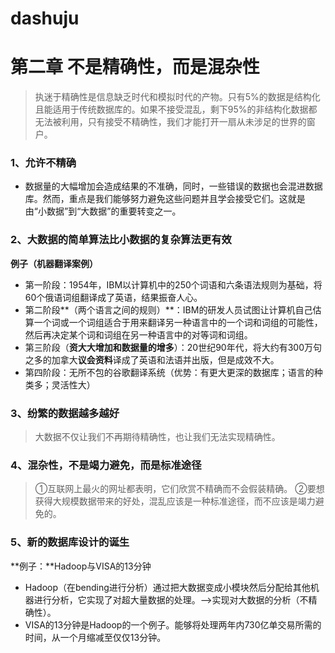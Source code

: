 # dashuju
# 第二章 不是精确性，而是混杂性

> 执迷于精确性是信息缺乏时代和模拟时代的产物。只有5%的数据是结构化且能适用于传统数据库的。如果不接受混乱，剩下95%的非结构化数据都无法被利用，只有接受不精确性，我们才能打开一扇从未涉足的世界的窗户。
### 1、允许不精确
- 数据量的大幅增加会造成结果的不准确，同时，一些错误的数据也会混进数据库。然而，重点是我们能够努力避免这些问题并且学会接受它们。这就是由“小数据”到“大数据”的重要转变之一。
### 2、大数据的简单算法比小数据的复杂算法更有效
**例子（机器翻译案例）**
- 第一阶段：1954年，IBM以计算机中的250个词语和六条语法规则为基础，将60个俄语词组翻译成了英语，结果振奋人心。
- 第二阶段**（两个语言之间的规则）**：IBM的研发人员试图让计算机自己估算一个词或一个词组适合于用来翻译另一种语言中的一个词和词组的可能性，然后再决定某个词和词组在另一种语言中的对等词和词组。
- 第三阶段（**资大大增加和数据量的增多**）：20世纪90年代，将大约有300万句之多的加拿大**议会资料**译成了英语和法语并出版，但是成效不大。
- 第四阶段：无所不包的谷歌翻译系统（优势：有更大更深的数据库；语言的种类多；灵活性大）
### 3、纷繁的数据越多越好
> 大数据不仅让我们不再期待精确性，也让我们无法实现精确性。
### 4、混杂性，不是竭力避免，而是标准途径
> ①互联网上最火的网址都表明，它们欣赏不精确而不会假装精确。
> ②要想获得大规模数据带来的好处，混乱应该是一种标准途径，而不应该是竭力避免的。
### 5、新的数据库设计的诞生
**例子：**Hadoop与VISA的13分钟
- Hadoop（在bending进行分析）通过把大数据变成小模块然后分配给其他机器进行分析，它实现了对超大量数据的处理。-->实现对大数据的分析（不精确性）。
- VISA的13分钟是Hadoop的一个例子。能够将处理两年内730亿单交易所需的时间，从一个月缩减至仅仅13分钟。
